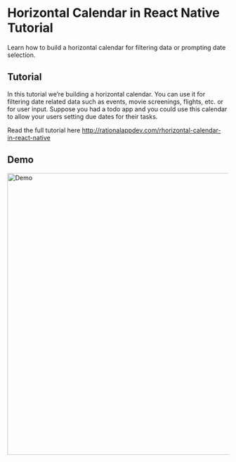 # Horizontal Calendar in React Native Tutorial

Learn how to build a horizontal calendar for filtering data or prompting date selection.

## Tutorial

In this tutorial we’re building a horizontal calendar. You can use it for filtering date related data such as events, movie screenings, flights, etc. or for user input. Suppose you had a todo app and you could use this calendar to allow your users setting due dates for their tasks.

Read the full tutorial here http://rationalappdev.com/rhorizontal-calendar-in-react-native

## Demo

<img src="https://github.com/rationalappdev/react-native-horizontal-calendar-tutorial/blob/master/demo.jpg" alt="Demo" width="640" />

